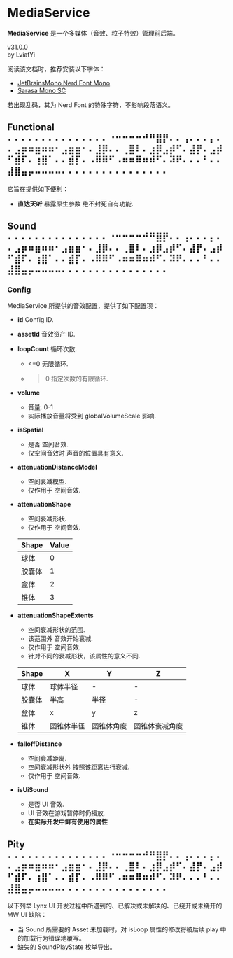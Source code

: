 # MediaService

**MediaService** 是一个多媒体（音效、粒子特效）管理前后端。

v31.0.0  
by LviatYi

阅读该文档时，推荐安装以下字体：

- [JetBrainsMono Nerd Font
  Mono][JetbrainsMonoNerdFont]
- [Sarasa Mono SC][SarasaMonoSC]

若出现乱码，其为 Nerd Font 的特殊字符，不影响段落语义。

## Functional ⠄⠄⠄⠄⠄⠄⠄⠄⠄⠄⠄⠄⠄⠄⠄⠐⠒⠒⠒⠒⠚⠛⣿⡟⠄⠄⢠⠄⠄⠄⡄⠄⠄⣠⡶⠶⣶⠶⠶⠂⣠⣶⣶⠂⠄⣸⡿⠄⠄⢀⣿⠇⠄⣰⡿⣠⡾⠋⠄⣼⡟⠄⣠⡾⠋⣾⠏⠄⢰⣿⠁⠄⠄⣾⡏⠄⠠⠿⠿⠋⠠⠶⠶⠿⠶⠾⠋⠄⠽⠟⠄⠄⠄⠃⠄⠄⣼⣿⣤⡤⠤⠤⠤⠤⠄⠄⠄⠄⠄⠄⠄⠄⠄⠄⠄⠄⠄⠄⠄⠄

它旨在提供如下便利：

- **直达天听** 暴露原生参数 绝不封死自有功能.

## Sound ⠄⠄⠄⠄⠄⠄⠄⠄⠄⠄⠄⠄⠄⠄⠄⠐⠒⠒⠒⠒⠚⠛⣿⡟⠄⠄⢠⠄⠄⠄⡄⠄⠄⣠⡶⠶⣶⠶⠶⠂⣠⣶⣶⠂⠄⣸⡿⠄⠄⢀⣿⠇⠄⣰⡿⣠⡾⠋⠄⣼⡟⠄⣠⡾⠋⣾⠏⠄⢰⣿⠁⠄⠄⣾⡏⠄⠠⠿⠿⠋⠠⠶⠶⠿⠶⠾⠋⠄⠽⠟⠄⠄⠄⠃⠄⠄⣼⣿⣤⡤⠤⠤⠤⠤⠄⠄⠄⠄⠄⠄⠄⠄⠄⠄⠄⠄⠄⠄⠄⠄

### Config

MediaService 所提供的音效配置，提供了如下配置项：

- **id** Config ID.
- **assetId** 音效资产 ID.
- **loopCount** 循环次数.
    - <=0 无限循环.
    - > 0 指定次数的有限循环.
- **volume**
    - 音量. 0-1
    - 实际播放音量将受到 globalVolumeScale 影响.
- **isSpatial**
    - 是否 空间音效.
    - 仅空间音效时 声音的位置具有意义.
- **attenuationDistanceModel**
    - 空间衰减模型.
    - 仅作用于 空间音效.
- **attenuationShape**
    - 空间衰减形状.
    - 仅作用于 空间音效.

  | Shape  | Value |
  | ------ | ----- |
  | 球体   | 0     |
  | 胶囊体 | 1     |
  | 盒体   | 2     |
  | 锥体   | 3     |

- **attenuationShapeExtents**
    - 空间衰减形状的范围.
    - 该范围外 音效开始衰减.
    - 仅作用于 空间音效.
    - 针对不同的衰减形状，该属性的意义不同.

  | Shape  | X          | Y          | Z              |
  | ------ | ---------- | ---------- | -------------- |
  | 球体   | 球体半径   | -          | -              |
  | 胶囊体 | 半高       | 半径       | -              |
  | 盒体   | x          | y          | z              |
  | 锥体   | 圆锥体半径 | 圆锥体角度 | 圆锥体衰减角度 |

- **falloffDistance**
    - 空间衰减距离.
    - 空间衰减形状外 按照该距离进行衰减.
    - 仅作用于 空间音效.
- **isUiSound**
    - 是否 UI 音效.
    - UI 音效在游戏暂停时仍播放.
    - **在实际开发中鲜有使用的属性**

## Pity ⠄⠄⠄⠄⠄⠄⠄⠄⠄⠄⠄⠄⠄⠄⠄⠐⠒⠒⠒⠒⠚⠛⣿⡟⠄⠄⢠⠄⠄⠄⡄⠄⠄⣠⡶⠶⣶⠶⠶⠂⣠⣶⣶⠂⠄⣸⡿⠄⠄⢀⣿⠇⠄⣰⡿⣠⡾⠋⠄⣼⡟⠄⣠⡾⠋⣾⠏⠄⢰⣿⠁⠄⠄⣾⡏⠄⠠⠿⠿⠋⠠⠶⠶⠿⠶⠾⠋⠄⠽⠟⠄⠄⠄⠃⠄⠄⣼⣿⣤⡤⠤⠤⠤⠤⠄⠄⠄⠄⠄⠄⠄⠄⠄⠄⠄⠄⠄⠄⠄⠄

以下列举 Lynx UI 开发过程中所遇到的、已解决或未解决的、已绕开或未绕开的 MW UI 缺陷：

- 当 Sound 所需要的 Asset 未加载时，对 isLoop 属性的修改将被后续 play 中的加载行为错误地覆写。
- 缺失的 SoundPlayState 枚举导出。

[JetbrainsMonoNerdFont]: https://github.com/ryanoasis/nerd-fonts/releases/download/v3.0.2/JetBrainsMono.zip@fallbackFont

[SarasaMonoSC]: https://github.com/be5invis/Sarasa-Gothic/releases/download/v0.41.6/sarasa-gothic-ttf-0.41.6.7z